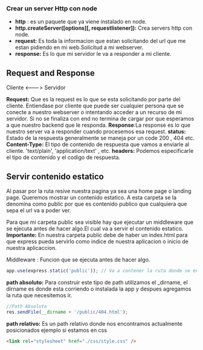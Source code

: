 ### Crear un server Http con node

- **http** : es un paquete que ya viene instalado en node.
- **http.createServer([options][, requestlistener]):** Crea servers http con node.
- **request:** Es toda la informacion que estan solicitando del url que me estan pidiendo en mi web.Solicitud a mi webserver.
- **response:** Es lo que mi servidor le va a responder a mi cliente.

## Request and Response

Cliente <---> Servidor

**Request:** Que es la request es lo que se esta solicitando por parte del cliente. Entiendase por cliente que puede ser cualquier persona que se conecte a nuestro webserver o intentando acceder a un recurso de mi servidor.
Si no se finaliza con end no termina de cargar por que esperamos a que nuestro backend que le responda.
**Response**:La response es lo que nuestro server va a responder cuando procesemos esa request.
**status:** Estado de la respuesta generalmente se maneja por un code 200 , 404 etc.
**Content-Type:** El tipo de contenido de respuesta que vamos a enviarle al cliente. 'text/plain', 'application/text' , etc.
**headers:** Podemos especificarle el tipo de contenido y el codigo de respuesta.

## Servir contenido estatico

Al pasar por la ruta resive nuestra pagina ya sea una home page o landing page.
Queremos mostrar un contenido estatico.
A esta carpeta se la denomina como public por que es contenido publico que cualquiera que sepa el url va a poder ver.

Para que mi carpeta public sea visible hay que ejecutar un middleware que se ejecuta antes de hacer algo.El cual va a servir el contenido estatico.
**Importante:** En nuestra carpeta public debe de haber un index.html para que express pueda servirlo como indice de nuestra aplicacion o inicio de nuestra aplicaccion.

Middleware : Funcion que se ejecuta antes de hacer algo.

```js
app.use(express.static('public')); // Va a contener la ruta donde se encuentre mi carpeta public
```

**path absoluto:** Para construir este tipo de path utilizamos el \_dirname, el dirname es donde esta corriendo o instalada la app y despues agregamos la ruta que necesitemos ir.

```js
//Path Absoluto
res.sendFile(__dirname + '/public/404.html');
```

**path relativo:** Es un path relativo donde nos encontramos actualmente posicionados ejemplo si estamos en css

```html
<link rel="stylesheet" href="./css/style.css" />
```
